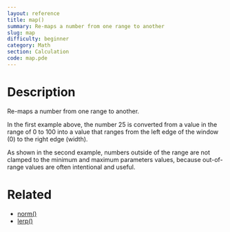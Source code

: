 ```yaml
---
layout: reference
title: map()
summary: Re-maps a number from one range to another
slug: map
difficulty: beginner
category: Math
section: Calculation
code: map.pde
---
```


# Description

Re-maps a number from one range to another.

In the first example above, the number 25 is converted from a value in the range of 0 to 100 into a value that ranges from the left edge of the window (0) to the right edge (width).

As shown in the second example, numbers outside of the range are not clamped to the minimum and maximum parameters values, because out-of-range values are often intentional and useful.
# Related

- [norm()](norm.html)
- [lerp()](lerp.html)
